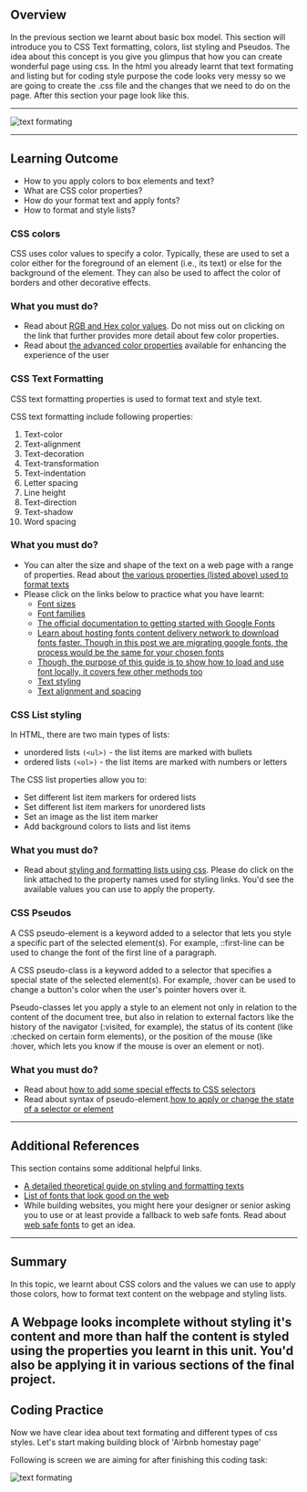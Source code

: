 ## Overview

In the previous section we learnt about basic box model. This section will introduce you to CSS Text formatting, colors, list styling and Pseudos. The idea about this concept is you give you glimpus that how you can create wonderful page using css. In the html you already learnt that text formating and listing but for coding style purpose the code looks very messy so we are going to create the .css file and the changes that we need to do on the page. After this section your page look like this.

---

![text formating](https://raw.githubusercontent.com/greyatom-school/the-minerva-project/master/FEWD/sprint_1/2.Basics_of_CSS/images/text_formating.png)

---

## Learning Outcome

- How to you apply colors to box elements and text?
- What are CSS color properties?
- How do your format text and apply fonts?
- How to format and style lists?

### CSS colors

CSS uses color values to specify a color. Typically, these are used to set a color either for the foreground of an element (i.e., its text) or else for the background of the element. They can also be used to affect the color of borders and other decorative effects.

### What you must do?

- Read about [RGB and Hex color values](https://www.htmldog.com/guides/css/beginner/colors/). Do not miss out on clicking on the link that further provides more detail about few color properties.
- Read about [the advanced color properties](https://www.htmldog.com/guides/css/advanced/colors/) available for enhancing the experience of the user

### CSS Text Formatting

CSS text formatting properties is used to format text and style text.

CSS text formatting include following properties:

1. Text-color
2. Text-alignment
3. Text-decoration
4. Text-transformation
5. Text-indentation
6. Letter spacing
7. Line height
8. Text-direction
9. Text-shadow
10. Word spacing

### What you must do?

- You can alter the size and shape of the text on a web page with a range of properties. Read about [the various properties (listed above) used to format texts](https://www.htmldog.com/guides/css/beginner/text/)
- Please click on the links below to practice what you have learnt:
  - [Font sizes](https://www.htmldog.com/examples/fontsizes/)
  - [Font families](https://www.htmldog.com/examples/fontfamilies/)
  - [The official documentation to getting started with Google Fonts](https://developers.google.com/fonts/docs/getting_started)
  - [Learn about hosting fonts content delivery network to download fonts faster. Though in this post we are migrating google fonts, the process would be the same for your chosen fonts](https://www.keycdn.com/blog/google-fonts-cdn)
  - [Though, the purpose of this guide is to show how to load and use font locally, it covers few other methods too](https://www.pagecloud.com/blog/how-to-add-custom-fonts-to-any-website)
  - [Text styling](https://www.htmldog.com/examples/case/)
  - [Text alignment and spacing](https://www.htmldog.com/examples/textalign/)

### CSS List styling

In HTML, there are two main types of lists:

- unordered lists `(<ul>)` - the list items are marked with bullets
- ordered lists `(<ol>)` - the list items are marked with numbers or letters

The CSS list properties allow you to:

- Set different list item markers for ordered lists
- Set different list item markers for unordered lists
- Set an image as the list item marker
- Add background colors to lists and list items

### What you must do?

- Read about [styling and formatting lists using css](https://www.quackit.com/css/tutorial/css_lists.cfm). Please do click on the link attached to the property names used for styling links. You'd see the available values you can use to apply the property.

### CSS Pseudos

A CSS pseudo-element is a keyword added to a selector that lets you style a specific part of the selected element(s). For example, ::first-line can be used to change the font of the first line of a paragraph.

A CSS pseudo-class is a keyword added to a selector that specifies a special state of the selected element(s). For example, :hover can be used to change a button's color when the user's pointer hovers over it.

Pseudo-classes let you apply a style to an element not only in relation to the content of the document tree, but also in relation to external factors like the history of the navigator (:visited, for example), the status of its content (like :checked on certain form elements), or the position of the mouse (like :hover, which lets you know if the mouse is over an element or not).

### What you must do?

- Read about [how to add some special effects to CSS selectors](https://www.tutorialspoint.com/css/css_pseudo_elements.htm)
- Read about syntax of pseudo-element.[how to apply or change the state of a selector or element](https://www.tutorialspoint.com/css/css_pseudo_classes.htm)

---

## Additional References

This section contains some additional helpful links.

- [A detailed theoretical guide on styling and formatting texts ](https://developer.mozilla.org/en-US/docs/Learn/CSS/Styling_text/Fundamentals)
- [List of fonts that look good on the web](https://www.cssfontstack.com/Web-Fonts)
- While building websites, you might here your designer or senior asking you to use or at least provide a fallback to web safe fonts. Read about [web safe fonts](https://www.coffeecup.com/help/articles/what-is-a-web-safe-font/) to get an idea.

---
## Summary

In this topic, we learnt about CSS colors and the values we can use to apply those colors, how to format text content on the webpage and styling lists.

A Webpage looks incomplete without styling it's content and more than half the content is styled using the properties you learnt in this unit. You'd also be applying it in various sections of the final project.
---

## Coding Practice

Now we have clear idea about text formating and different types of css styles. Let's start making building block of 'Airbnb homestay page'

Following is screen we are aiming for after finishing this coding task:

![text formating](https://raw.githubusercontent.com/greyatom-school/the-minerva-project/master/FEWD/sprint_1/2.Basics_of_CSS/images/text_formating.png)
